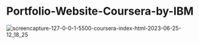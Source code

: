 # Portfolio-Website-Coursera-by-IBM
![screencapture-127-0-0-1-5500-coursera-index-html-2023-06-25-12_18_25](https://github.com/AmreshKumar18/Portfolio-Website-Coursera-by-IBM/assets/96064040/6f4fca46-fb40-431d-9f84-f999a9ddcf49)
